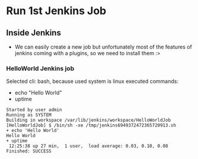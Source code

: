 # Run 1st Jenkins Job

## Inside Jenkins
- We can easily create a new job but unfortunately most of the features of jenkins coming with a plugins, so we need to install them :>

### HelloWorld Jenkins job

Selected cli: bash, because used system is linux
executed commands:
- echo "Hello World"
- uptime

```
Started by user admin
Running as SYSTEM
Building in workspace /var/lib/jenkins/workspace/HelloWorldJob
[HelloWorldJob] $ /bin/sh -xe /tmp/jenkins6949372472365720913.sh
+ echo 'Hello World'
Hello World
+ uptime
 12:25:38 up 27 min,  1 user,  load average: 0.03, 0.10, 0.08
Finished: SUCCESS
```